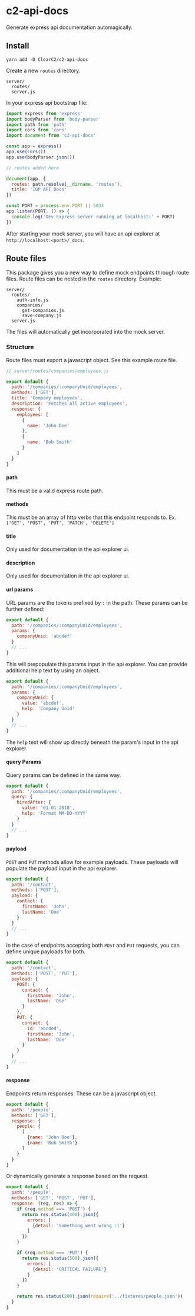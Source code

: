# c2-api-docs

Generate express api documentation automagically.

## Install
```
yarn add -D ClearC2/c2-api-docs
```

Create a new `routes` directory.

```
server/
  routes/
  server.js
```

In your express api bootstrap file:

```js
import express from 'express'
import bodyParser from 'body-parser'
import path from 'path'
import cors from 'cors'
import document from 'c2-api-docs'

const app = express()
app.use(cors())
app.use(bodyParser.json())

// routes added here

document(app, {
  routes: path.resolve(__dirname, 'routes'),
  title: 'IOP API Docs'
})

const PORT = process.env.PORT || 5033
app.listen(PORT, () => {
  console.log('Dev Express server running at localhost:' + PORT)
})

```

After starting your mock server, you will have an api explorer at `http://localhost:<port>/_docs`.

## Route files
This package gives you a new way to define mock endpoints through route files. Route files can be nested in the `routes` directory. Example:

```
server/
  routes/
    auth-info.js
    companies/
      get-companies.js
      save-company.js
  server.js
```
The files will automatically get incorporated into the mock server.

### Structure
Route files must export a javascript object. See this example route file.
```js
// server/routes/companies/employees.js

export default {
  path: '/companies/:companyUnid/employees',
  methods: ['GET'],
  title: 'Company employees',
  description: 'Fetches all active employees',
  response: {
    employees: [
      {
        name: 'John Doe'
      },
      {
        name: 'Bob Smith'
      }
    ]
  }
}

```

#### path
This must be a valid express route path.

#### methods
This must be an array of http verbs that this endpoint responds to. Ex. `['GET', 'POST', 'PUT', 'PATCH', 'DELETE']`

#### title
Only used for documentation in the api explorer ui.

#### description
Only used for documentation in the api explorer ui.

#### url params
URL params are the tokens prefixed by `:` in the path. These params can be further defined:
```js
export default {
  path: '/companies/:companyUnid/employees',
  params: {
    companyUnid: 'abcdef'
  }
  // ...
}
```

This will prepopulate this params input in the api explorer. You can provide additional help text by using an object.
```js
export default {
  path: '/companies/:companyUnid/employees',
  params: {
    companyUnid: {
      value: 'abcdef',
      help: 'Company Unid'
    }
  }
  // ...
}
```
The `help` text will show up directly beneath the param's input in the api explorer.

#### query Params
Query params can be defined in the same way.
```js
export default {
  path: '/companies/:companyUnid/employees',
  query: {
    hiredAfter: {
      value: '01-01-2018',
      help: 'Format MM-DD-YYYY'
    }
  }
  // ...
}
```

#### payload
`POST` and `PUT` methods allow for example payloads. These payloads will populate the payload input in the api explorer.
```js
export default {
  path: '/contact',
  methods: ['POST'],
  payload: {
    contact: {
      firstName: 'John',
      lastName: 'Doe'
    }
  }
  // ...
}
```

In the case of endpoints accepting both `POST` and `PUT` requests, you can define unique payloads for both.
```js
export default {
  path: '/contact',
  methods: ['POST', 'PUT'],
  payload: {
    POST: {
      contact: {
        firstName: 'John',
        lastName: 'Doe'
      }
    },
    PUT: {
      contact: {
        id: 'abcded',
        firstName: 'John',
        lastName: 'Doe'
      }
    }
  }
  // ...
}
```

#### response
Endpoints return responses. These can be a javascript object.
```js
export default {
  path: '/people',
  methods: ['GET'],
  response: {
    people: {
      [
        {name: 'John Doe'},
        {name: 'Bob Smith'}
      ]
    }
  }
}
```
Or dynamically generate a response based on the request.

```js
export default {
  path: '/people',
  methods: ['GET', 'POST', 'PUT'],
  response: (req, res) => {
    if (req.method === 'POST') {
      return res.status(400).json({
        errors: [
          {detail: 'Something went wrong :('}
        ]
      })
    }

    if (req.method === 'PUT') {
      return res.status(500).json({
        errors: [
          {detail: 'CRITICAL FAILURE'}
        ]
      })
    }

    return res.status(200).json(require('../fixtures/people.json'))
  }
}
```
